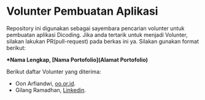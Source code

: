 # Volunter Pembuatan Aplikasi

Repository ini digunakan sebagai sayembara pencarian volunter untuk pembuatan aplikasi 
Dicoding. Jika anda tertarik untuk menjadi Volunter, silakan lakukan PR(pull-request) pada
berkas ini ya. Silakan gunakan format berikut:

**\*Nama Lengkap, [Nama Portofolio](Alamat Portofolio)**

Berikut daftar Volunter yang diterima:

* Oon Arfiandwi, [oo.or.id](https://oo.or.id).
* Gilang Ramadhan, [Linkedin](https://www.linkedin.com/in/gilang-adhan/). 
